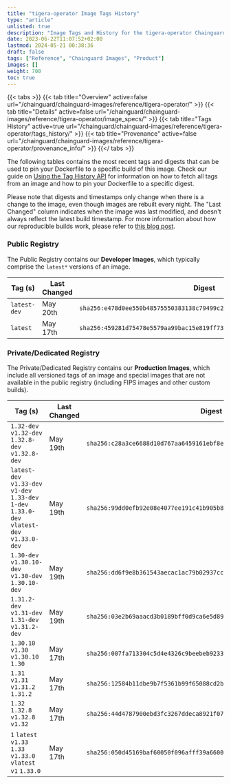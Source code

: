 ```yaml
---
title: "tigera-operator Image Tags History"
type: "article"
unlisted: true
description: "Image Tags and History for the tigera-operator Chainguard Image"
date: 2023-06-22T11:07:52+02:00
lastmod: 2024-05-21 00:38:36
draft: false
tags: ["Reference", "Chainguard Images", "Product"]
images: []
weight: 700
toc: true
---
```


{{< tabs >}}
{{< tab title="Overview" active=false url="/chainguard/chainguard-images/reference/tigera-operator/" >}}
{{< tab title="Details" active=false url="/chainguard/chainguard-images/reference/tigera-operator/image_specs/" >}}
{{< tab title="Tags History" active=true url="/chainguard/chainguard-images/reference/tigera-operator/tags_history/" >}}
{{< tab title="Provenance" active=false url="/chainguard/chainguard-images/reference/tigera-operator/provenance_info/" >}}
{{</ tabs >}}

The following tables contains the most recent tags and digests that can be used to pin your Dockerfile to a specific build of this image. Check our guide on [Using the Tag History API](/chainguard/chainguard-images/using-the-tag-history-api/) for information on how to fetch all tags from an image and how to pin your Dockerfile to a specific digest.

Please note that digests and timestamps only change when there is a change to the image, even though images are rebuilt every night. The "Last Changed" column indicates when the image was last modified, and doesn't always reflect the latest build timestamp. For more information about how our reproducible builds work, please refer to [this blog post](https://www.chainguard.dev/unchained/reproducing-chainguards-reproducible-image-builds).

### Public Registry
The Public Registry contains our **Developer Images**, which typically comprise the `latest*` versions of an image.

| Tag (s)       | Last Changed | Digest                                                                    |
|---------------|--------------|---------------------------------------------------------------------------|
|  `latest-dev` | May 20th     | `sha256:e478d0ee550b48575550383138c79499c291ec8bfddaefdccb26670d8dbbc82a` |
|  `latest`     | May 17th     | `sha256:459281d75478e5579aa99bac15e819ff73d20c4768bf5081afff20e8e9073f79` |


### Private/Dedicated Registry
The Private/Dedicated Registry contains our **Production Images**, which include all versioned tags of an image and special images that are not available in the public registry (including FIPS images and other custom builds).

| Tag (s)                                                                                        | Last Changed | Digest                                                                    |
|------------------------------------------------------------------------------------------------|--------------|---------------------------------------------------------------------------|
|  `1.32-dev` `v1.32-dev` `1.32.8-dev` `v1.32.8-dev`                                             | May 19th     | `sha256:c28a3ce6688d10d767aa6459161ebf8e78a3f3d3848a4c11825fba420ddfe541` |
|  `latest-dev` `v1.33-dev` `v1-dev` `1.33-dev` `1-dev` `1.33.0-dev` `vlatest-dev` `v1.33.0-dev` | May 19th     | `sha256:99dd0efb92e08e4077ee191c41b905b8fcb6928cbc1fe2976806c5afe6cd16e6` |
|  `1.30-dev` `v1.30.10-dev` `v1.30-dev` `1.30.10-dev`                                           | May 19th     | `sha256:dd6f9e8b361543aecac1ac79b02937cc65af3425dfed99d65e05fe10b2432c40` |
|  `1.31.2-dev` `v1.31-dev` `1.31-dev` `v1.31.2-dev`                                             | May 19th     | `sha256:03e2b69aaacd3b0189bff0d9ca6e5d899c61be26df9636a752ebe0e14feb2a0b` |
|  `1.30.10` `v1.30` `v1.30.10` `1.30`                                                           | May 17th     | `sha256:007fa713304c5d4e4326c9beebeb9233fbddaf57f7ca4df1b6eed71f7dd2f3ef` |
|  `1.31` `v1.31` `v1.31.2` `1.31.2`                                                             | May 17th     | `sha256:12584b11dbe9b7f5361b99f65088cd2b43addc578e4dd39fde00cb6c6225386f` |
|  `1.32` `1.32.8` `v1.32.8` `v1.32`                                                             | May 17th     | `sha256:44d4787900ebd3fc3267ddeca8921f07e975274c349b23fa21939129e435239a` |
|  `1` `latest` `v1.33` `1.33` `v1.33.0` `vlatest` `v1` `1.33.0`                                 | May 17th     | `sha256:050d45169baf60050f096afff39a6600b0821a71362f54f6dd24bcb9b581563d` |

